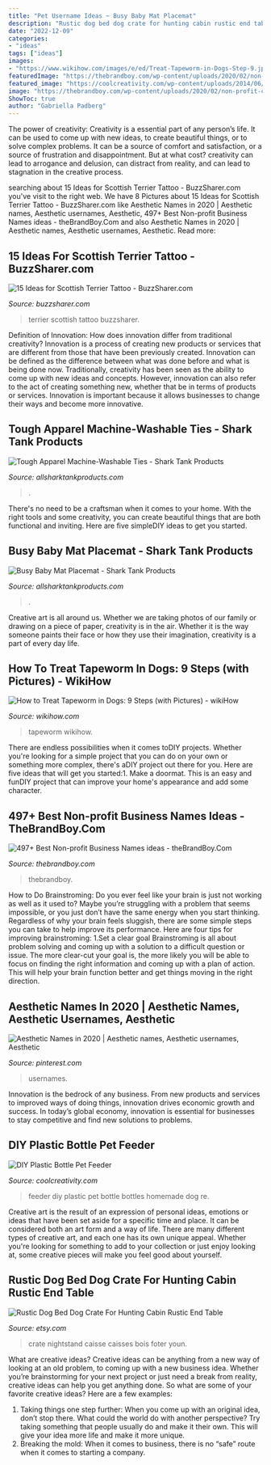 ```yaml
---
title: "Pet Username Ideas ~ Busy Baby Mat Placemat"
description: "Rustic dog bed dog crate for hunting cabin rustic end table"
date: "2022-12-09"
categories:
- "ideas"
tags: ["ideas"]
images:
- "https://www.wikihow.com/images/e/ed/Treat-Tapeworm-in-Dogs-Step-9.jpg"
featuredImage: "https://thebrandboy.com/wp-content/uploads/2020/02/non-profit-company-names-ideas.jpg"
featured_image: "https://coolcreativity.com/wp-content/uploads/2014/06/diy-plastic-bottle-pet-feeder-4.jpg"
image: "https://thebrandboy.com/wp-content/uploads/2020/02/non-profit-company-names-ideas.jpg"
ShowToc: true
author: "Gabriella Padberg"
---
```



The power of creativity:
Creativity is a essential part of any person’s life. It can be used to come up with new ideas, to create beautiful things, or to solve complex problems. It can be a source of comfort and satisfaction, or a source of frustration and disappointment. But at what cost? creativity can lead to arrogance and delusion, can distract from reality, and can lead to stagnation in the creative process.

	

		
searching about 15 Ideas for Scottish Terrier Tattoo - BuzzSharer.com you've visit to the right web. We have 8 Pictures about 15 Ideas for Scottish Terrier Tattoo - BuzzSharer.com like Aesthetic Names in 2020 | Aesthetic names, Aesthetic usernames, Aesthetic, 497+ Best Non-profit Business Names ideas - theBrandBoy.Com and also Aesthetic Names in 2020 | Aesthetic names, Aesthetic usernames, Aesthetic. Read more:
		
    
## 15 Ideas For Scottish Terrier Tattoo - BuzzSharer.com

<img loading=lazy src="https://buzzsharer.com/wp-content/uploads/2021/01/IMG_20210127_190139.jpg" onerror="this.onerror=null;this.src='https://tse1.mm.bing.net/th?id=OIP.GyTVWRhmpj93WIsWh883jAHaHN&amp;pid=15.1';" alt="15 Ideas for Scottish Terrier Tattoo - BuzzSharer.com">

_Source: buzzsharer.com_

>terrier scottish tattoo buzzsharer. 

	

Definition of Innovation: How does innovation differ from traditional creativity?
Innovation is a process of creating new products or services that are different from those that have been previously created. Innovation can be defined as the difference between what was done before and what is being done now. Traditionally, creativity has been seen as the ability to come up with new ideas and concepts. However, innovation can also refer to the act of creating something new, whether that be in terms of products or services. Innovation is important because it allows businesses to change their ways and become more innovative.

    
## Tough Apparel Machine-Washable Ties - Shark Tank Products

<img loading=lazy src="https://allsharktankproducts.com/wp-content/uploads/2020/05/Tough-Tie-Shark-Tank.jpg" onerror="this.onerror=null;this.src='https://tse2.mm.bing.net/th?id=OIP.pD0Oj4vvhSMaxcZOF3oaxAHaG4&amp;pid=15.1';" alt="Tough Apparel Machine-Washable Ties - Shark Tank Products">

_Source: allsharktankproducts.com_

>. 

	

There's no need to be a craftsman when it comes to your home. With the right tools and some creativity, you can create beautiful things that are both functional and inviting. Here are five simpleDIY ideas to get you started.

    
## Busy Baby Mat Placemat - Shark Tank Products

<img loading=lazy src="https://allsharktankproducts.com/wp-content/uploads/2021/03/Busy-Baby-Mat-Placemat-Shark-Tank.jpg" onerror="this.onerror=null;this.src='https://tse1.mm.bing.net/th?id=OIP.jOhLXl7ixBzHwGKXpSoPDQHaGt&amp;pid=15.1';" alt="Busy Baby Mat Placemat - Shark Tank Products">

_Source: allsharktankproducts.com_

>. 

	

Creative art is all around us. Whether we are taking photos of our family or drawing on a piece of paper, creativity is in the air. Whether it is the way someone paints their face or how they use their imagination, creativity is a part of every day life.

    
## How To Treat Tapeworm In Dogs: 9 Steps (with Pictures) - WikiHow

<img loading=lazy src="https://www.wikihow.com/images/e/ed/Treat-Tapeworm-in-Dogs-Step-9.jpg" onerror="this.onerror=null;this.src='https://tse4.mm.bing.net/th?id=OIP.l9Jyvan0kOldsZQRkF_bBgHaFj&amp;pid=15.1';" alt="How to Treat Tapeworm in Dogs: 9 Steps (with Pictures) - wikiHow">

_Source: wikihow.com_

>tapeworm wikihow. 

	

There are endless possibilities when it comes toDIY projects. Whether you're looking for a simple project that you can do on your own or something more complex, there's aDIY project out there for you. Here are five ideas that will get you started:1. Make a doormat. This is an easy and funDIY project that can improve your home's appearance and add some character.

    
## 497+ Best Non-profit Business Names Ideas - TheBrandBoy.Com

<img loading=lazy src="https://thebrandboy.com/wp-content/uploads/2020/02/non-profit-company-names-ideas.jpg" onerror="this.onerror=null;this.src='https://tse1.mm.bing.net/th?id=OIP.2cvdf5CRSUU0WAoOySfzFAHaFj&amp;pid=15.1';" alt="497+ Best Non-profit Business Names ideas - theBrandBoy.Com">

_Source: thebrandboy.com_

>thebrandboy. 

	

How to Do Brainstroming:
Do you ever feel like your brain is just not working as well as it used to? Maybe you’re struggling with a problem that seems impossible, or you just don’t have the same energy when you start thinking. Regardless of why your brain feels sluggish, there are some simple steps you can take to help improve its performance. Here are four tips for improving brainstroming: 
1.Set a clear goal
Brainstroming is all about problem solving and coming up with a solution to a difficult question or issue. The more clear-cut your goal is, the more likely you will be able to focus on finding the right information and coming up with a plan of action. This will help your brain function better and get things moving in the right direction. 

    
## Aesthetic Names In 2020 | Aesthetic Names, Aesthetic Usernames, Aesthetic

<img loading=lazy src="https://i.pinimg.com/originals/2c/39/4c/2c394c362c1886eba6c047364260defb.jpg" onerror="this.onerror=null;this.src='https://tse3.mm.bing.net/th?id=OIP.cwGhHzNxHqC_lKpNqYwc1gHaLH&amp;pid=15.1';" alt="Aesthetic Names in 2020 | Aesthetic names, Aesthetic usernames, Aesthetic">

_Source: pinterest.com_

>usernames. 

	

Innovation is the bedrock of any business. From new products and services to improved ways of doing things, innovation drives economic growth and success. In today’s global economy, innovation is essential for businesses to stay competitive and find new solutions to problems.

    
## DIY Plastic Bottle Pet Feeder

<img loading=lazy src="https://coolcreativity.com/wp-content/uploads/2014/06/diy-plastic-bottle-pet-feeder-4.jpg" onerror="this.onerror=null;this.src='https://tse3.mm.bing.net/th?id=OIP.LzDoNUjRNbpwuX8L3eK5TAHaC5&amp;pid=15.1';" alt="DIY Plastic Bottle Pet Feeder">

_Source: coolcreativity.com_

>feeder diy plastic pet bottle bottles homemade dog re. 

	

Creative art is the result of an expression of personal ideas, emotions or ideas that have been set aside for a specific time and place. It can be considered both an art form and a way of life. There are many different types of creative art, and each one has its own unique appeal. Whether you're looking for something to add to your collection or just enjoy looking at, some creative pieces will make you feel good about yourself.

    
## Rustic Dog Bed Dog Crate For Hunting Cabin Rustic End Table

<img loading=lazy src="https://img1.etsystatic.com/000/0/5895140/il_570xN.226580159.jpg" onerror="this.onerror=null;this.src='https://tse2.mm.bing.net/th?id=OIP.AchAZ9U2EFfF7VmYf9ZsQQHaKn&amp;pid=15.1';" alt="Rustic Dog Bed Dog Crate For Hunting Cabin Rustic End Table">

_Source: etsy.com_

>crate nightstand caisse caisses bois foter youn. 

	

What are creative ideas?
Creative ideas can be anything from a new way of looking at an old problem, to coming up with a new business idea. Whether you’re brainstorming for your next project or just need a break from reality, creative ideas can help you get anything done. So what are some of your favorite creative ideas? Here are a few examples: 
1) Taking things one step further: When you come up with an original idea, don’t stop there. What could the world do with another perspective? Try taking something that people usually do and make it their own. This will give your idea more life and make it more unique. 
2) Breaking the mold: When it comes to business, there is no “safe” route when it comes to starting a company.

